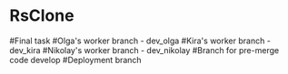 # RsClone
#Final task
#Olga's worker branch - dev_olga
#Kira's worker branch - dev_kira
#Nikolay's worker branch - dev_nikolay
#Branch for pre-merge code develop
#Deployment branch
